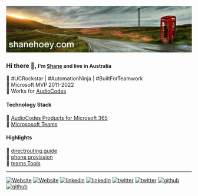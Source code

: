 [![header for shanehoey.com](./assets/header.png)](https://hello.shanehoey.com/)

### Hi there 👋, <small> I'm [Shane](https://shanehoey.com/) and live in Australia </small>

🔵 #UCRockstar | #AutomationNinja | #BuiltForTeamwork  
🔵 Microsoft MVP 2011-2022  
🔵 Works for [AudioCodes](https://audiocodes.com)  

<!-- Technology Stack -->
#### Technology Stack

🔵 [AudioCodes Products for Microsoft 365](https://www.audiocodes.com/solutions-products/products/products-for-microsoft-365/)  
🔵 [Micrososoft Teams](https://docs.microsoft.com/en-us/microsoftteams/)  

<!-- Highlights -->
#### Highlights

🔵 [directrouting.guide]()  
🔵 [phone provission]()  
🔵 [teams Tools]()  

<!-- Social -->
<hr/>

[![Website](https://img.icons8.com/external-others-iconmarket/30/FFFFFF/external-home-essential-others-iconmarket-4.png#gh-dark-mode-only)](https://shanehoey.com/)
[![Website](https://img.icons8.com/external-others-iconmarket/30/000000/external-home-essential-others-iconmarket-4.png#gh-light-mode-only)](https://shanehoey.com/)
[![linkedin](https://img.icons8.com/ios-filled/30/FFFFFF/linkedin.png#gh-dark-mode-only)](https://www.linkedin.com.au/in/shanehoey)
[![linkedin](https://img.icons8.com/ios-filled/30/000000/linkedin.png#gh-light-mode-only)](https://www.linkedin.com.au/in/shanehoey)
[![twitter](https://img.icons8.com/ios-glyphs/30/FFFFFF/twitter--v1.png#gh-dark-mode-only)](https://twitter.com/shanehoey)
[![twitter](https://img.icons8.com/ios-glyphs/30/000000/twitter--v1.png#gh-light-mode-only)](https://twitter.com/shanehoey)
[![github](https://img.icons8.com/ios-filled/30/FFFFFF/github.png#gh-dark-mode-only)](https://www.github.com/shanehoey/)
[![github](https://img.icons8.com/ios-filled/30/000000/github.png#gh-light-mode-only)](https://www.github.com/shanehoey/)
